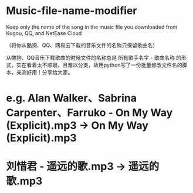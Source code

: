 # Music-file-name-modifier
Keep only the name of the song in the music file you downloaded from Kugou, QQ, and NetEase Cloud

（将你从酷狗、QQ、网易云下载的音乐文件的名称只保留歌曲名）

从酷狗、QQ音乐下载歌曲的时候文件的名称总是 所有歌手名字 - 歌曲名称 的形式，实在看着太不顺眼，且难以分类，故用python写了一份批量修改文件名的脚本，亲测好用！分享给大家。

# e.g.  Alan Walker、Sabrina Carpenter、Farruko - On My Way (Explicit).mp3  ->  On My Way (Explicit).mp3
#       刘惜君 - 遥远的歌.mp3  ->  遥远的歌.mp3
